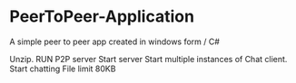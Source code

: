 # PeerToPeer-Application
A simple peer to peer app created in windows form / C#

Unzip.
RUN P2P server
Start server
Start multiple instances of Chat client.
Start chatting
File limit 80KB

